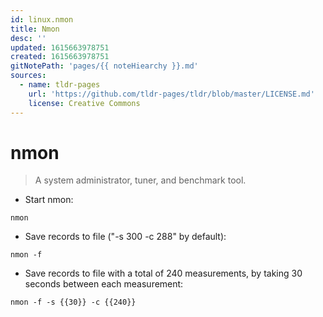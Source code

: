 ```yaml
---
id: linux.nmon
title: Nmon
desc: ''
updated: 1615663978751
created: 1615663978751
gitNotePath: 'pages/{{ noteHiearchy }}.md'
sources:
  - name: tldr-pages
    url: 'https://github.com/tldr-pages/tldr/blob/master/LICENSE.md'
    license: Creative Commons
---
```

# nmon

> A system administrator, tuner, and benchmark tool.

- Start nmon:

`nmon`

- Save records to file ("-s 300 -c 288" by default):

`nmon -f`

- Save records to file with a total of 240 measurements, by taking 30 seconds between each measurement:

`nmon -f -s {{30}} -c {{240}}`

